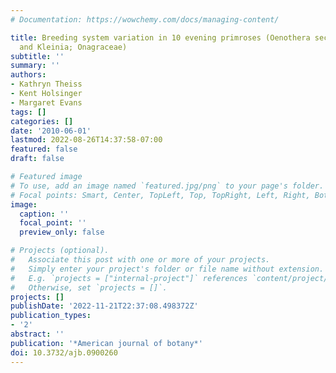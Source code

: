 ```yaml
---
# Documentation: https://wowchemy.com/docs/managing-content/

title: Breeding system variation in 10 evening primroses (Oenothera sections Anogra
  and Kleinia; Onagraceae)
subtitle: ''
summary: ''
authors:
- Kathryn Theiss
- Kent Holsinger
- Margaret Evans
tags: []
categories: []
date: '2010-06-01'
lastmod: 2022-08-26T14:37:58-07:00
featured: false
draft: false

# Featured image
# To use, add an image named `featured.jpg/png` to your page's folder.
# Focal points: Smart, Center, TopLeft, Top, TopRight, Left, Right, BottomLeft, Bottom, BottomRight.
image:
  caption: ''
  focal_point: ''
  preview_only: false

# Projects (optional).
#   Associate this post with one or more of your projects.
#   Simply enter your project's folder or file name without extension.
#   E.g. `projects = ["internal-project"]` references `content/project/deep-learning/index.md`.
#   Otherwise, set `projects = []`.
projects: []
publishDate: '2022-11-21T22:37:08.498372Z'
publication_types:
- '2'
abstract: ''
publication: '*American journal of botany*'
doi: 10.3732/ajb.0900260
---
```

